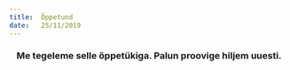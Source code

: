 ```yaml
---
title:  Õppetund
date:   25/11/2019
---
```


### <center>Me tegeleme selle õppetükiga. Palun proovige hiljem uuesti.</center>